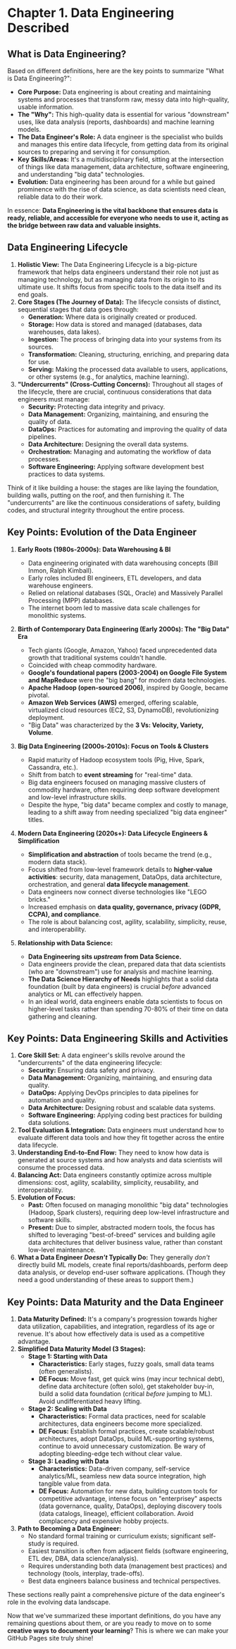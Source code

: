 # Chapter 1. Data Engineering Described
## What is Data Engineering?

Based on different definitions, here are the key points to summarize "What is Data Engineering?":

* **Core Purpose:** Data engineering is about creating and maintaining systems and processes that transform raw, messy data into high-quality, usable information.
* **The "Why":** This high-quality data is essential for various "downstream" uses, like data analysis (reports, dashboards) and machine learning models.
* **The Data Engineer's Role:** A data engineer is the specialist who builds and manages this entire data lifecycle, from getting data from its original sources to preparing and serving it for consumption.
* **Key Skills/Areas:** It's a multidisciplinary field, sitting at the intersection of things like data management, data architecture, software engineering, and understanding "big data" technologies.
* **Evolution:** Data engineering has been around for a while but gained prominence with the rise of data science, as data scientists need clean, reliable data to do their work.

In essence: **Data Engineering is the vital backbone that ensures data is ready, reliable, and accessible for everyone who needs to use it, acting as the bridge between raw data and valuable insights.**

## Data Engineering Lifecycle

1.  **Holistic View:** The Data Engineering Lifecycle is a big-picture framework that helps data engineers understand their role not just as managing technology, but as managing data from its origin to its ultimate use. It shifts focus from specific tools to the data itself and its end goals.
2.  **Core Stages (The Journey of Data):** The lifecycle consists of distinct, sequential stages that data goes through:
    * **Generation:** Where data is originally created or produced.
    * **Storage:** How data is stored and managed (databases, data warehouses, data lakes).
    * **Ingestion:** The process of bringing data into your systems from its sources.
    * **Transformation:** Cleaning, structuring, enriching, and preparing data for use.
    * **Serving:** Making the processed data available to users, applications, or other systems (e.g., for analytics, machine learning).
3.  **"Undercurrents" (Cross-Cutting Concerns):** Throughout all stages of the lifecycle, there are crucial, continuous considerations that data engineers must manage:
    * **Security:** Protecting data integrity and privacy.
    * **Data Management:** Organizing, maintaining, and ensuring the quality of data.
    * **DataOps:** Practices for automating and improving the quality of data pipelines.
    * **Data Architecture:** Designing the overall data systems.
    * **Orchestration:** Managing and automating the workflow of data processes.
    * **Software Engineering:** Applying software development best practices to data systems.

Think of it like building a house: the stages are like laying the foundation, building walls, putting on the roof, and then furnishing it. The "undercurrents" are like the continuous considerations of safety, building codes, and structural integrity throughout the entire process.

## Key Points: Evolution of the Data Engineer

1.  **Early Roots (1980s-2000s): Data Warehousing & BI**
    * Data engineering originated with data warehousing concepts (Bill Inmon, Ralph Kimball).
    * Early roles included BI engineers, ETL developers, and data warehouse engineers.
    * Relied on relational databases (SQL, Oracle) and Massively Parallel Processing (MPP) databases.
    * The internet boom led to massive data scale challenges for monolithic systems.

2.  **Birth of Contemporary Data Engineering (Early 2000s): The "Big Data" Era**
    * Tech giants (Google, Amazon, Yahoo) faced unprecedented data growth that traditional systems couldn't handle.
    * Coincided with cheap commodity hardware.
    * **Google's foundational papers (2003-2004) on Google File System and MapReduce** were the "big bang" for modern data technologies.
    * **Apache Hadoop (open-sourced 2006)**, inspired by Google, became pivotal.
    * **Amazon Web Services (AWS)** emerged, offering scalable, virtualized cloud resources (EC2, S3, DynamoDB), revolutionizing deployment.
    * "Big Data" was characterized by the **3 Vs: Velocity, Variety, Volume**.

3.  **Big Data Engineering (2000s-2010s): Focus on Tools & Clusters**
    * Rapid maturity of Hadoop ecosystem tools (Pig, Hive, Spark, Cassandra, etc.).
    * Shift from batch to **event streaming** for "real-time" data.
    * Big data engineers focused on managing massive clusters of commodity hardware, often requiring deep software development and low-level infrastructure skills.
    * Despite the hype, "big data" became complex and costly to manage, leading to a shift away from needing specialized "big data engineer" titles.

4.  **Modern Data Engineering (2020s+): Data Lifecycle Engineers & Simplification**
    * **Simplification and abstraction** of tools became the trend (e.g., modern data stack).
    * Focus shifted from low-level framework details to **higher-value activities**: security, data management, DataOps, data architecture, orchestration, and general **data lifecycle management**.
    * Data engineers now connect diverse technologies like "LEGO bricks."
    * Increased emphasis on **data quality, governance, privacy (GDPR, CCPA), and compliance**.
    * The role is about balancing cost, agility, scalability, simplicity, reuse, and interoperability.

5.  **Relationship with Data Science:**
    * **Data Engineering sits *upstream* from Data Science.**
    * Data engineers provide the clean, prepared data that data scientists (who are "downstream") use for analysis and machine learning.
    * **The Data Science Hierarchy of Needs** highlights that a solid data foundation (built by data engineers) is crucial *before* advanced analytics or ML can effectively happen.
    * In an ideal world, data engineers enable data scientists to focus on higher-level tasks rather than spending 70-80% of their time on data gathering and cleaning.


## Key Points: Data Engineering Skills and Activities

1.  **Core Skill Set:** A data engineer's skills revolve around the "undercurrents" of the data engineering lifecycle:
    * **Security:** Ensuring data safety and privacy.
    * **Data Management:** Organizing, maintaining, and ensuring data quality.
    * **DataOps:** Applying DevOps principles to data pipelines for automation and quality.
    * **Data Architecture:** Designing robust and scalable data systems.
    * **Software Engineering:** Applying coding best practices for building data solutions.
2.  **Tool Evaluation & Integration:** Data engineers must understand how to evaluate different data tools and how they fit together across the entire data lifecycle.
3.  **Understanding End-to-End Flow:** They need to know how data is generated at source systems and how analysts and data scientists will consume the processed data.
4.  **Balancing Act:** Data engineers constantly optimize across multiple dimensions: cost, agility, scalability, simplicity, reusability, and interoperability.
5.  **Evolution of Focus:**
    * **Past:** Often focused on managing monolithic "big data" technologies (Hadoop, Spark clusters), requiring deep low-level infrastructure and software skills.
    * **Present:** Due to simpler, abstracted modern tools, the focus has shifted to leveraging "best-of-breed" services and building agile data architectures that deliver business value, rather than constant low-level maintenance.
6.  **What a Data Engineer *Doesn't* Typically Do:** They generally *don't* directly build ML models, create final reports/dashboards, perform deep data analysis, or develop end-user software applications. (Though they need a good understanding of these areas to support them.)

## Key Points: Data Maturity and the Data Engineer

1.  **Data Maturity Defined:** It's a company's progression towards higher data utilization, capabilities, and integration, regardless of its age or revenue. It's about how effectively data is used as a competitive advantage.
2.  **Simplified Data Maturity Model (3 Stages):**
    * **Stage 1: Starting with Data**
        * **Characteristics:** Early stages, fuzzy goals, small data teams (often generalists).
        * **DE Focus:** Move fast, get quick wins (may incur technical debt), define data architecture (often solo), get stakeholder buy-in, build a solid data foundation (critical *before* jumping to ML). Avoid undifferentiated heavy lifting.
    * **Stage 2: Scaling with Data**
        * **Characteristics:** Formal data practices, need for scalable architectures, data engineers become more specialized.
        * **DE Focus:** Establish formal practices, create scalable/robust architectures, adopt DataOps, build ML-supporting systems, continue to avoid unnecessary customization. Be wary of adopting bleeding-edge tech without clear value.
    * **Stage 3: Leading with Data**
        * **Characteristics:** Data-driven company, self-service analytics/ML, seamless new data source integration, high tangible value from data.
        * **DE Focus:** Automation for new data, building custom tools for competitive advantage, intense focus on "enterprisey" aspects (data governance, quality, DataOps), deploying discovery tools (data catalogs, lineage), efficient collaboration. Avoid complacency and expensive hobby projects.
3.  **Path to Becoming a Data Engineer:**
    * No standard formal training or curriculum exists; significant self-study is required.
    * Easiest transition is often from adjacent fields (software engineering, ETL dev, DBA, data science/analysis).
    * Requires understanding both data (management best practices) and technology (tools, interplay, trade-offs).
    * Best data engineers balance business and technical perspectives.

These sections really paint a comprehensive picture of the data engineer's role in the evolving data landscape.

Now that we've summarized these important definitions, do you have any remaining questions about them, or are you ready to move on to some **creative ways to document your learning**? This is where we can make your GitHub Pages site truly shine!